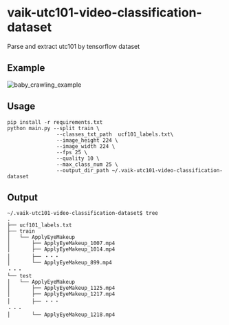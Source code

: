 # vaik-utc101-video-classification-dataset
Parse and extract utc101 by tensorflow dataset

## Example

![baby_crawling_example](https://github.com/vaik-info/vaik-utc101-video-classification-dataset/assets/116471878/9f636575-8598-405c-aeec-b139bf162fa0)

## Usage

```shell
pip install -r requirements.txt
python main.py --split train \
                --classes_txt_path  ucf101_labels.txt\
                --image_height 224 \
                --image_width 224 \
                --fps 25 \
                --quality 10 \
                --max_class_num 25 \
                --output_dir_path ~/.vaik-utc101-video-classification-dataset
```

## Output

```shell
~/.vaik-utc101-video-classification-dataset$ tree
.
├── ucf101_labels.txt
├── train
│   └── ApplyEyeMakeup
│       ├── ApplyEyeMakeup_1007.mp4
│       ├── ApplyEyeMakeup_1014.mp4
│       ├── ・・・
│       └── ApplyEyeMakeup_899.mp4
・・・
└── test
│   └── ApplyEyeMakeup
│       ├── ApplyEyeMakeup_1125.mp4
│       ├── ApplyEyeMakeup_1217.mp4
│       ├── ・・・
・・・
│       └── ApplyEyeMakeup_1218.mp4
```